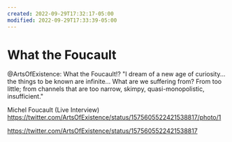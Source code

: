 ```yaml
---
created: 2022-09-29T17:32:17-05:00
modified: 2022-09-29T17:33:39-05:00
---
```


# What the Foucault

@ArtsOfExistence: What the Foucault!?
"I dream of a new age of curiosity... the things to be known are infinite... What are we suffering from? From too little; from channels that are too narrow, skimpy, quasi-monopolistic, insufficient."

Michel Foucault (Live Interview) https://twitter.com/ArtsOfExistence/status/1575605522421538817/photo/1


https://twitter.com/ArtsOfExistence/status/1575605522421538817
